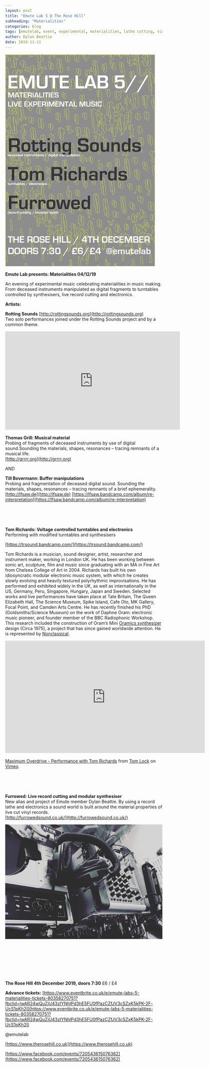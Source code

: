 ```yaml
---
layout: post
title: "Emute Lab 5 @ The Rose Hill"
subheading: "Materialities"
categories: blog
tags: [emutelab, event, experimental, materialities, lathe cutting, vinyl]
author: Dylan Beattie
date: 2019-11-11
---
```



![EmuteLab5](/img/emutelab5.jpg)



<b>Emute Lab presents: Materialities 04/12/19</b>



An evening of experimental music celebrating materialities in music making. From deceased instruments manipulated as digital fragments to turntables controlled by synthesisers, live record cutting and electronics.



<b>Artists:</b>


<b>Rotting Sounds</b> [http://rottingsounds.org](http://rottingsounds.org)
<br>Two solo performances joined under the Rotting Sounds project and by a common theme.

<iframe width="560" height="315" src="https://www.youtube.com/embed/AnnTJvAejzo" frameborder="0" allow="accelerometer; autoplay; encrypted-media; gyroscope; picture-in-picture" allowfullscreen></iframe>

<b>Thomas Grill: Musical material</b>
<br>Probing of fragments of deceased instruments by use of digital sound.Sounding the materials, shapes, resonances – tracing remnants of a musical life.
<br>
[http://grrrr.org](http://grrrr.org)

AND

<b>Till Bovermann: Buffer manipulations</b><br>
Probing and fragmentation of deceased digital sound.
Sounding the materials, shapes, resonances – tracing remnants of a brief ephemerality.<br>
[http://lfsaw.de](http://lfsaw.de)
[https://lfsaw.bandcamp.com/album/re-interpretation](https://lfsaw.bandcamp.com/album/re-interpretation)


<p></p>
<br>
<br>
<br>

<b>Tom Richards: Voltage controlled turntables and electronics</b><br>
Performing with modified turntables and synthesisers 



[https://trsound.bandcamp.com/](https://trsound.bandcamp.com/)

Tom Richards is a musician, sound designer, artist, researcher and instrument maker, working in London UK. He has been working between sonic art, sculpture, film and music since graduating with an MA in Fine Art from Chelsea College of Art in 2004. Richards has built his own idiosyncratic modular electronic music system, with which he creates slowly evolving and heavily textured polyrhythmic improvisations. He has performed and exhibited widely in the UK, as well as internationally in the US, Germany, Peru, Singapore, Hungary, Japan and Sweden.
Selected works and live performances have taken place at Tate Britain, The Queen Elizabeth Hall, The Science Museum, Spike Island, Cafe Oto, MK Gallery, Focal Point, and Camden Arts Centre. 
He has recently finished his PhD (Goldsmiths/Science Museum) on the work of Daphne Oram: electronic music pioneer, and founder member of the BBC Radiophonic Workshop. This research included the construction of Oram’s Mini [Oramics synthesizer](https://www.bbc.co.uk/news/technology-36651270) design (Circa 1975), a project that has since gained worldwide attention.
He is represented by [Nonclassical](https://www.nonclassical.co.uk/music).


<iframe src="https://player.vimeo.com/video/258282473?title=0&byline=0&portrait=0" width="640" height="360" frameborder="0" allow="autoplay; fullscreen" allowfullscreen></iframe>
<p>
<a href="https://vimeo.com/258282473">Maximum Overdrive - Performance with Tom Richards</a> from <a href="https://vimeo.com/user40747262">Tom Lock</a> on <a href="https://vimeo.com">Vimeo</a>.</p>


<p></p>
<br>
<br>
<br>

<b>Furrowed: Live record cutting and modular synthesiser</b><br>
New alias and project of Emute member Dylan Beattie. By using a record lathe and electronics a sound world is built around the material properties of live cut vinyl records.  <br>
[http://furrowedsound.co.uk/](http://furrowedsound.co.uk/)

![Furrowedimage](/img/db.jpg)

<br>
<br>
<br>
<p></p>
<br>
<br>
<br>
<b>The Rose Hill 4th December 2019, doors 7:30</b>
£6 / £4

<b>Advance tickets:</b> [https://www.eventbrite.co.uk/e/emute-labs-5-materialities-tickets-80358270751?fbclid=IwAR24wQuZiU43zIYNhlPd3hE5FU0fPazCZfJV3cSZxK5kPK-2F-UcS1pKh2I](https://www.eventbrite.co.uk/e/emute-labs-5-materialities-tickets-80358270751?fbclid=IwAR24wQuZiU43zIYNhlPd3hE5FU0fPazCZfJV3cSZxK5kPK-2F-UcS1pKh2I)

@emutelab



[https://www.therosehill.co.uk](https://www.therosehill.co.uk)

[https://www.facebook.com/events/720543615076362](https://www.facebook.com/events/720543615076362)